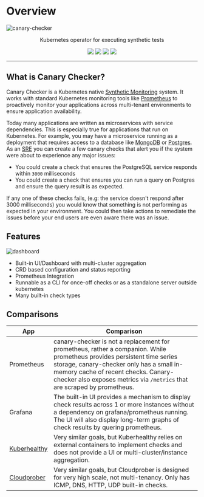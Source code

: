 # Overview
![canary-checker](images/canary-checker.png)
  <p align="center">Kubernetes operator for executing synthetic tests</p>
<p align="center">
<a href="https://github.com/flanksource/canary-checker/actions"><img src="https://github.com/flanksource/canary-checker/workflows/Test/badge.svg"></a>
<a href="https://goreportcard.com/report/github.com/flanksource/canary-checker"><img src="https://goreportcard.com/badge/github.com/flanksource/canary-checker"></a>
<img src="https://img.shields.io/github/license/flanksource/canary-checker.svg?style=flat-square"/>
<a href="https://canary-checker.docs.flanksource.com"> <img src="https://img.shields.io/badge/☰-Docs-lightgrey.svg"/> </a>
</p>

---
## What is Canary Checker?
Canary Checker is a Kubernetes native [Synthetic Monitoring](https://en.wikipedia.org/wiki/Synthetic_monitoring) system. It works with standard Kubernetes monitoring tools like [Prometheus](https://prometheus.io) to proactively monitor your applications across multi-tenant environments to ensure application availability.

Today many applications are written as microservices with service dependencies. This is especially true for applications that run on Kubernetes. For example, you may have a microservice running as a deployment that requires access to a database like [MongoDB](https://www.mongodb.com/kubernetes) or [Postgres](https://www.postgresql.org/). As an [SRE](https://en.wikipedia.org/wiki/Site_Reliability_Engineering) you can create a few canary checks that alert you if the system were about to experience any major issues: 

* You could create a check that ensures the PostgreSQL service responds within `3000` milliseconds 
* You could create a check that ensures you can run a query on Postgres and ensure the query result is as expected.

If any one of these checks fails, (e.g: the service doesn't respond after 3000 milliseconds) you would know that something is not performing as expected in your environment.  You could then take actions to remediate the issues before your end users are even aware there was an issue. 

## Features

![dashboard](images/ui01.png)

* Built-in UI/Dashboard with multi-cluster aggregation
* CRD based configuration and status reporting
* Prometheus Integration
* Runnable as a CLI for once-off checks or as a standalone server outside kubernetes
* Many built-in check types


## Comparisons


| App                                                     | Comparison                                                   |
| ------------------------------------------------------- | ------------------------------------------------------------ |
| Prometheus                                              | canary-checker is not a replacement for prometheus, rather a companion. While prometheus provides persistent time series storage, canary-checker only has a small in-memory cache of recent checks.  Canary-checker also exposes metrics via `/metrics` that are scraped by prometheus. |
| Grafana                                                 | The built-in UI provides a mechanism to display check results across 1 or more instances without a dependency on grafana/prometheus running. The UI  will also display long-term graphs of check results by quering prometheus. |
| [Kuberhealthy](https://github.com/Comcast/kuberhealthy) | Very similar goals, but Kuberhealthy relies on external containers to implement checks and does not provide a UI or multi-cluster/instance aggregation. |
| [Cloudprober](https://cloudprober.org/)                 | Very similar goals, but Cloudprober is designed for very high scale, not multi-tenancy. Only has ICMP, DNS, HTTP, UDP built-in checks. |